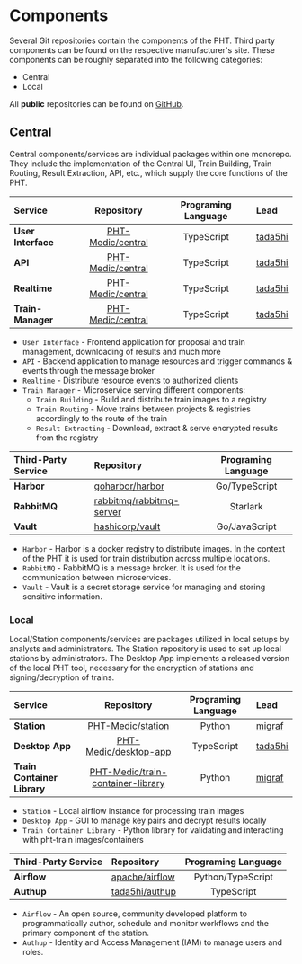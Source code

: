 # Components
Several Git repositories contain the components of the PHT. 
Third party components can be found on the respective manufacturer's site.
These components can be roughly separated into the following categories:

* Central
* Local

All **public** repositories can be found on [GitHub](https://github.com/PHT-Medic).

## Central
Central components/services are individual packages within one monorepo. They include the implementation of the Central 
UI, Train Building, Train Routing, Result Extraction, API, etc., which supply the core functions of the PHT.

| Service                  |                        Repository                         | Programing Language | Lead                                  |
|:-------------------------|:---------------------------------------------------------:|:-------------------:|:--------------------------------------|
| **User Interface**       | [PHT-Medic/central](https://github.com/PHT-Medic/central) |     TypeScript      | [tada5hi](https://github.com/tada5hi) |
| **API**                  | [PHT-Medic/central](https://github.com/PHT-Medic/central) |     TypeScript      | [tada5hi](https://github.com/tada5hi) |
| **Realtime**             | [PHT-Medic/central](https://github.com/PHT-Medic/central) |     TypeScript      | [tada5hi](https://github.com/tada5hi) |
| **Train-Manager**        | [PHT-Medic/central](https://github.com/PHT-Medic/central) |     TypeScript      | [tada5hi](https://github.com/tada5hi) |

* `User Interface` - Frontend application for proposal and train management, downloading of results and much more
* `API` - Backend application to manage resources and trigger commands & events through the message broker
* `Realtime` - Distribute resource events to authorized clients
* `Train Manager` - Microservice serving different components:
    * `Train Building` - Build and distribute train images to a registry
    * `Train Routing` - Move trains between projects & registries accordingly to the route of the train
    * `Result Extracting` - Download, extract & serve encrypted results from the registry


| Third-Party Service | Repository                                                              | Programing Language |
|:--------------------|:------------------------------------------------------------------------|:-------------------:|
| **Harbor**          | [goharbor/harbor](https://github.com/goharbor/harbor)                   |    Go/TypeScript    |
| **RabbitMQ**        | [rabbitmq/rabbitmq-server](https://github.com/rabbitmq/rabbitmq-server) |      Starlark       |
| **Vault**           | [hashicorp/vault](https://github.com/hashicorp/vault)                   |    Go/JavaScript    |

* `Harbor` - Harbor is a docker registry to distribute images. In the context of the PHT it is used for train distribution across multiple locations.
* `RabbitMQ` - RabbitMQ is a message broker. It is used for the communication between microservices.
* `Vault` - Vault is a secret storage service for managing and storing sensitive information.

### Local
Local/Station components/services are packages utilized in local setups by analysts and administrators. The Station 
repository is used to set up local stations by administrators. The Desktop App implements a released version of
the local PHT tool, necessary for the encryption of stations and signing/decryption of trains.

| Service                     |                                          Repository                                           | Programing Language | Lead                                  |
|:----------------------------|:---------------------------------------------------------------------------------------------:|:-------------------:|:--------------------------------------|
| **Station**                 |                   [PHT-Medic/station](https://github.com/PHT-Medic/station)                   |       Python        | [migraf](https://github.com/migraf)   |
| **Desktop App**             |              [PHT-Medic/desktop-app](https://github.com/PHT-Medic/desktop-app)                |     TypeScript      | [tada5hi](https://github.com/tada5hi) |
| **Train Container Library** | [PHT-Medic/train-container-library](https://github.com/PHT-Medic/train-container-library.git) |       Python        | [migraf](https://github.com/migraf)   |

* `Station` - Local airflow instance for processing train images
* `Desktop App` - GUI to manage key pairs and decrypt results locally
* `Train Container Library` - Python library for validating and interacting with pht-train images/containers

| Third-Party Service | Repository                                          | Programing Language |
|:--------------------|:----------------------------------------------------|:-------------------:|
| **Airflow**         | [apache/airflow](https://github.com/apache/airflow) |  Python/TypeScript  |
| **Authup**          | [tada5hi/authup](https://github.com/tada5hi/authup) |     TypeScript      |

* `Airflow` - An open source, community developed platform to programmatically author,
  schedule and monitor workflows and the primary component of the station.
* `Authup` - Identity and Access Management (IAM) to manage users and roles.

